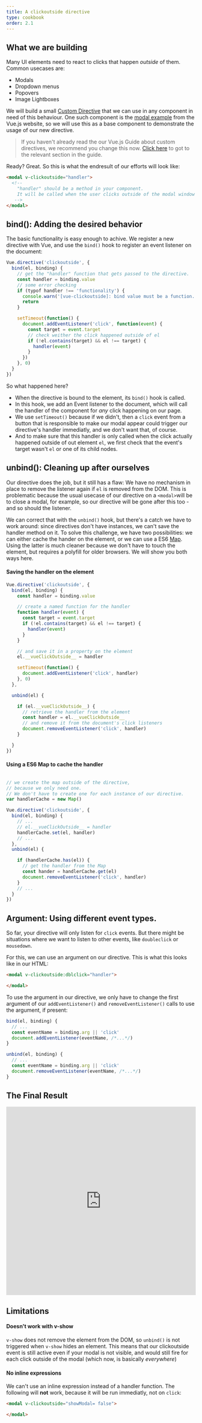 ```yaml
---
title: A clickoutside directive
type: cookbook
order: 2.1
---
```


## What we are building

Many UI elements need to react to clicks that happen *outside* of them. Common usecases are:

* Modals
* Dropdown menus
* Popovers
* Image Lightboxes

We will build a small [Custom Directive](https://vuejs.org/v2/guide/custom-directive.html) that we can use in any component in need of this behaviour. One such component is the [modal example](https://vuejs.org/v2/examples/modal.html) from the Vue.js website, so we will use this as a base component to demonstrate the usage of our new directive.

> If you haven't already read the our Vue.js Guide about custom directives, we recommend you change this now. [Click here](../guide/custom-directive.html) to got to the relevant section in the guide.

Ready? Great. So this is what the endresult of our efforts will look like:

```html
<modal v-clickoutside="handler">
  <!--  
    "handler" should be a method in your component.
    It will be called when the user clicks outside of the modal window
   -->
</modal>
```

## bind(): Adding the desired behavior

The basic functionality is easy enough to achive. We register a new directive with Vue, and use the `bind()` hook to register an event listener on the document:

```javascript
Vue.directive('clickoutside', {
  bind(el, binding) {
    // get the "handler" function that gets passed to the directive.
    const handler = binding.value
    // some error checking
    if (typof handler !== 'functionality') {
      console.warn('[vue-clickoutside]: bind value must be a function.')
      return
    }

    setTimeout(function() {
      document.addEventListener('click', function(event) {
        const target = event.target
        // check weither the click happened outside of el
        if (!el.contains(target) && el !== target) {
          handler(event)
        }
      })
    }, 0)
  }
})
```

So what happened here?

* When the directive is bound to the element, its `bind()` hook is called.
* In this hook, we add an Event listener to the document, which will call the handler of the component for *any* click happening on our page.
* We use `setTimeout()` because if we didn't, then a `click` event from a button that is responsible to make our modal appear could trigger our directive's handler immediatly, and we don't want that, of course.
* And to make sure that this handler is only called when the click actually happened outside of out element `el`, we first check that the event's target wasn't `el` or one of its child nodes.

## unbind(): Cleaning up after ourselves

Our directive does the job, but it still has a flaw: We have no mechanism in place to remove the listener again if `el` is removed from the DOM. This is problematic because the usual usecase of our directive on a `<modal>`will be to close a modal, for example, so our directive will be gone after this too - and so should the listener.

We can correct that with the `unbind()` hook, but there's a catch we have to work around: since directives don't have instances, we can't save the handler method on it. To solve this challenge, we have two possibilities: we can either cache the hander on the element, or we can use a ES6 [Map](https://developer.mozilla.org/de/docs/Web/JavaScript/Reference/Global_Objects/Map). Using the latter is much cleaner because we don't have to touch the element, but requires a polyfill for older browsers. We will show you both ways here.

#### Saving the handler on the element

```JavaScript
Vue.directive('clickoutside', {
  bind(el, binding) {
    const handler = binding.value

    // create a named function for the handler
    function handler(event) {
      const target = event.target
      if (!el.contains(target) && el !== target) {
        handler(event)
      }
    }

    // and save it in a property on the element
    el.__vueClickOutside__ = handler

    setTimeout(function() {
      document.addEventListener('click', handler)
    }, 0)
  },

  unbind(el) {

    if (el.__vueClickOutside__) {
      // retrieve the handler from the element
      const handler = el.__vueClickOutside__
      // and remove it from the document's click listeners
      document.removeEventListener('click', handler)
    }

  }
})
```

#### Using a ES6 Map to cache the handler

```JavaScript

// we create the map outside of the directive,
// because we only need one.
// We don't have to create one for each instance of our directive.
var handlerCache = new Map()

Vue.directive('clickoutside', {
  bind(el, binding) {
    // ...
    // el.__vueClickOutside__ = handler
    handlerCache.set(el, handler)
    // ...
  },
  unbind(el) {

    if (handlerCache.has(el)) {
      // get the handler from the Map
      const hander = handlerCache.get(el)
      document.removeEventListener('click', handler)
    }
    // ...
  }
})
```
## Argument: Using different event types.

So far, your directive will only listen for `click` events. But there might be situations where we want to listen to other events, like `doubleclick` or `mousedown`.

For this, we can use an argument on our directive. This is what this looks like in our HTML:
```html
<modal v-clickoutside:dblclick="handler">

</modal>
```

To use the argument in our directive, we only have to change the first argument of our `addEventListener()` and `removeEventListener()` calls to use the argument, if present:

```JavaScript
bind(el, binding) {
  // ...
  const eventName = binding.arg || 'click'
  document.addEventListener(eventName, /*...*/)
}

unbind(el, binding) {
  // ...
  const eventName = binding.arg || 'click'
  document.removeEventListener(eventName, /*...*/)
}
```

## The Final Result

<iframe width="100%" height="500" src="https://jsfiddle.net/Linusborg/g5sh3rcu/embedded/result,html,js,css" allowfullscreen="allowfullscreen" frameborder="0"></iframe>
<script async src="//"></script>

## Limitations

#### Doesn't work with v-show

`v-show` does not remove the element from the DOM, so `unbind()` is not triggered when `v-show` hides an element. This means that our clickoutside event is still active even if your modal is not visible, and would still fire for each click outside of the modal (which now, is basically *everywhere*)

#### No inline expressions

We can't use an inline expression instead of a handler function. The following will **not** work, because it will be run immediatly, not on `click`:

```html
<modal v-clickoutside="showModal= false">

</modal>
```
